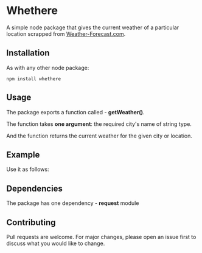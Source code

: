 # Whethere

A simple node package that gives the current weather of a particular location scrapped from [Weather-Forecast.com](https://www.weather-forecast.com/).

## Installation

As with any other node package:

```
npm install whethere
```

## Usage

The package exports a function called - **getWeather()**.

The function takes **one argument**: the required city's name of string type.

And the function returns the current weather for the given city or location.

## Example

Use it as follows:

## Dependencies

The package has one dependency - **request** module 

## Contributing

Pull requests are welcome. For major changes, please open an issue first to discuss what you would like to change.

